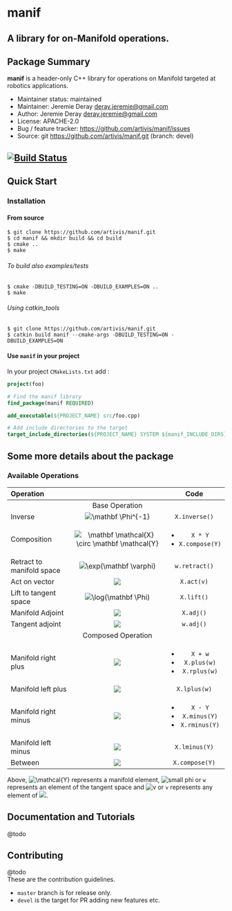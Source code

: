 
# manif
## A library for on-Manifold operations.

## Package Summary
**manif** is a header-only C++ library for operations on Manifold targeted at robotics applications.


- Maintainer status: maintained
- Maintainer: Jeremie Deray <deray.jeremie@gmail.com>
- Author: Jeremie Deray <deray.jeremie@gmail.com>
- License: APACHE-2.0
- Bug / feature tracker: https://github.com/artivis/manif/issues
- Source: git https://github.com/artivis/manif.git (branch: devel)

[![Build Status](https://travis-ci.com/artivis/manif.svg?branch=devel)](https://travis-ci.com/artivis/manif)
---

## Quick Start

### Installation
<!--
#### Binaries
```terminal
$ apt-get install ros-indigo-my-package
```
-->
#### From source
```terminal
$ git clone https://github.com/artivis/manif.git
$ cd manif && mkdir build && cd build
$ cmake ..
$ make
```
###### To build also examples/tests
```terminal
$ cmake -DBUILD_TESTING=ON -DBUILD_EXAMPLES=ON ..
$ make
```
###### Using catkin_tools
```terminal
$ git clone https://github.com/artivis/manif.git
$ catkin build manif --cmake-args -DBUILD_TESTING=ON -DBUILD_EXAMPLES=ON
```

#### Use `manif` in your project
In your project `CMakeLists.txt` add :
```cmake
project(foo)

# Find the manif library
find_package(manif REQUIRED)

add_executable(${PROJECT_NAME} src/foo.cpp)

# Add include directories to the target
target_include_directories(${PROJECT_NAME} SYSTEM ${manif_INCLUDE_DIRS})
```

## Some more details about the package

### Available Operations

| Operation  |       | Code |
| :---       |   :---:   | :---: |
|       |   Base Operation   |  |
| Inverse | <img src="https://latex.codecogs.com/png.latex?\mathbf&space;\mathcal{X}^{-1}" title="\mathbf \Phi^{-1}" /> | `X.inverse()` |
| Composition | <img src="https://latex.codecogs.com/png.latex?\mathbf&space;\mathcal{X}&space;\circ&space;\mathbf&space;\mathcal{Y}" title="\mathbf \mathcal{X} \circ \mathbf \mathcal{Y}" /> | <ul class="list-unstyled"><li>`X * Y`</li><li>`X.compose(Y)`</li></ul> |
| Retract to manifold space | <img src="https://latex.codecogs.com/png.latex?\exp(\mathbf\varphi)" title="\exp(\mathbf \varphi)" /> | `w.retract()` |
| Act on vector | <img src="https://latex.codecogs.com/png.latex?\mathbf\mathcal{X}\circ\mathbf&space;v"/> | `X.act(v)` |
| Lift to tangent space | <img src="https://latex.codecogs.com/png.latex?\log(\mathbf&space;\mathcal{X})" title="\log(\mathbf \Phi)" /> | `X.lift()` |
| Manifold Adjoint | <img src="https://latex.codecogs.com/png.latex?Adj(\mathbf&space;\mathcal{X})" /> | `X.adj()` |
| Tangent adjoint | <img src="https://latex.codecogs.com/png.latex?adj(\mathbf&space;\varphi)" /> | `w.adj()` |
|       |   Composed Operation   |  |
| Manifold right plus | <img src="https://latex.codecogs.com/png.latex?\mathbf\mathcal{X}\oplus\mathbf\varphi=\mathbf\mathcal{X}\circ\exp(\mathbf\varphi)" /> | <ul class="list-unstyled"><li>`X + w`</li><li>`X.plus(w)`</li><li>`X.rplus(w)`</li></ul> |
| Manifold left plus | <img src="https://latex.codecogs.com/png.latex?\mathbf\mathcal{X}\oplus\mathbf\varphi=\exp(\mathbf\varphi)\circ\mathbf\mathcal{X}" /> | `X.lplus(w)` |
| Manifold right minus | <img src="https://latex.codecogs.com/png.latex?\mathbf\mathcal{X}\ominus\mathbf\mathcal{Y}=\log(\mathbf\mathcal{Y}^{-1}\circ\mathbf\mathcal{X})"  /> | <ul class="list-unstyled"><li>`X - Y`</li><li>`X.minus(Y)`</li><li>`X.rminus(Y)`</li></ul> |
| Manifold left minus | <img src="https://latex.codecogs.com/png.latex?\mathbf\mathcal{X}\ominus\mathbf\mathcal{Y}=\log(\mathbf\mathcal{X}\circ\mathbf\mathcal{Y}^{-1})"  /> | `X.lminus(Y)` |
| Between | <img src="https://latex.codecogs.com/png.latex?\mathbf\mathcal{X}^{-1}\circ\mathbf\mathcal{Y}"/> | `X.compose(Y)` |

Above, <img src="https://latex.codecogs.com/png.latex?\mathbf\mathcal{X},\mathbf\mathcal{Y}" alt="\mathcal{Y}" /> represents a manifold element, <img src="https://latex.codecogs.com/png.latex?\mathbf\varphi" alt="small phi" />  or `w` represents an element of the tangent space and <img src="https://latex.codecogs.com/png.latex?\mathbf{v}" alt="v" /> or `v` represents any element of <img src="https://latex.codecogs.com/png.latex?\mathbb{R}^n" />.

## Documentation and Tutorials
@todo
<!--Some documentation that may point to a [wiki-page](https://github.com/artivis/manif/wiki/blablapage).  
Although I like packages using [readthedocs](https://readthedocs.org/) and [codedocs](https://codedocs.xyz/).-->

## Contributing
@todo  
These are the contribution guidelines.
- `master` branch is for release only.
- `devel` is the target for PR adding new features etc.

<!--## Credits
I wanna thanks my European project-->
